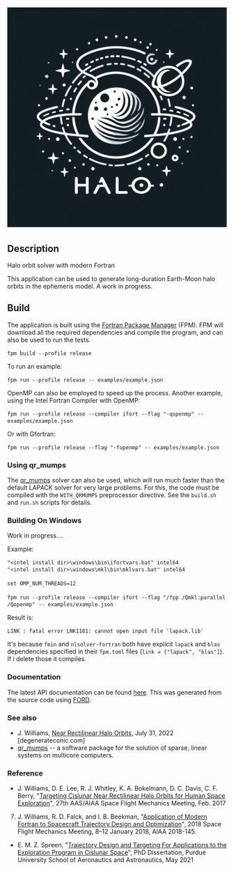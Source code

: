 ![NumDiff](media/logo.jpg)
============

## Description

Halo orbit solver with modern Fortran

This application can be used to generate long-duration Earth-Moon halo orbits in the ephemeris model. A work in progress.

## Build

The application is built using the [Fortran Package Manager](https://github.com/fortran-lang/fpm) (FPM). FPM will download all the required dependencies and compile the program, and can also be used to run the tests.

```
fpm build --profile release
```

To run an example:

```
fpm run --profile release -- examples/example.json
```

OpenMP can also be employed to speed up the process.
Another example, using the Intel Fortran Compiler with OpenMP:

```
fpm run --profile release --compiler ifort --flag "-qopenmp" -- examples/example.json
```

Or with Gfortran:

```
fpm run --profile release --flag "-fopenmp" -- examples/example.json
```

### Using qr_mumps

The [qr_mumps](https://gitlab.com/qr_mumps/qr_mumps) solver can also be used, which will run much faster than the default LAPACK solver for very large problems. For this, the code must be compiled with the `WITH_QRMUMPS` preprocessor directive. See the `build.sh` and `run.sh` scripts for details.

### Building On Windows

Work in progress....

Example:

```
"<intel install dir>\windows\bin\ifortvars.bat" intel64
"<intel install dir>\windows\mkl\bin\mklvars.bat" intel64

set OMP_NUM_THREADS=12

fpm run --profile release --compiler ifort --flag "/fpp /Qmkl:parallel /Qopenmp" -- examples/example.json
```

Result is:
```
LINK : fatal error LNK1181: cannot open input file 'lapack.lib'
```

It's because `fmin` and `nlsolver-fortran` both have explicit `lapack` and `blas` dependencies specified in their `fpm.toml` files (`link = ["lapack", "blas"]`). If i delete those it compiles.

### Documentation

The latest API documentation can be found [here](https://jacobwilliams.github.io/halo/). This was generated from the source code using [FORD](https://github.com/Fortran-FOSS-Programmers/ford).

### See also

 * J. Williams, [Near Rectilinear Halo Orbits](https://degenerateconic.com/near-rectilinear-halo-orbits.html), July 31, 2022 [degenerateconic.com]
 * [qr_mumps](https://gitlab.com/qr_mumps/qr_mumps) -- a software package for the solution of sparse, linear
  systems on multicore computers.

### Reference

 * J. Williams, D. E. Lee, R. J. Whitley, K. A. Bokelmann, D. C. Davis, C. F. Berry, "[Targeting Cislunar Near Rectilinear Halo Orbits for Human Space Exploration](https://www.researchgate.net/publication/322526659_Targeting_Cislunar_Near_Rectilinear_Halo_Orbits_for_Human_Space_Exploration)", 27th AAS/AIAA Space Flight Mechanics Meeting, Feb. 2017
 7. J. Williams, R. D. Falck, and I. B. Beekman, "[Application of Modern Fortran to Spacecraft Trajectory Design and Optimization](https://ntrs.nasa.gov/api/citations/20180000413/downloads/20180000413.pdf)", 2018 Space Flight Mechanics Meeting, 8–12 January 2018, AIAA 2018-145.
 * E. M. Z. Spreen, "[Trajectory Design and Targeting For Applications to the Exploration Program in Cislunar Space](https://hammer.purdue.edu/articles/thesis/Trajectory_Design_and_Targeting_For_Applications_to_the_Exploration_Program_in_Cislunar_Space/14445717)", PhD Dissertation, Purdue University School of Aeronautics and Astronautics, May 2021